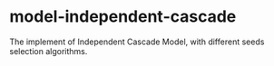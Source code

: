 # model-independent-cascade
The implement of Independent Cascade Model, with different seeds selection algorithms.
